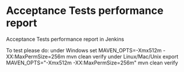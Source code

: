 Acceptance Tests performance report
=====================

Acceptance Tests performance report in Jenkins

To test please do:
under Windows
    set MAVEN_OPTS=-Xmx512m -XX:MaxPermSize=256m
    mvn clean verify
under Linux/Mac/Unix
    export MAVEN_OPTS="-Xmx512m -XX:MaxPermSize=256m"
    mvn clean verify